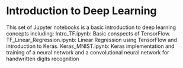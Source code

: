 # Introduction to Deep Learning 
This set of Jupyter notebooks is a basic introduction to deep learning concepts including:
Intro_TF.ipynb: Basic conspects of TensorFlow.
TF_Linear_Regression.ipynb: Linear Regression using TensorFlow and introduction to Keras.
Keras_MNIST.ipynb: Keras implementation and training of a neural network and a convolutional neural network for handwritten digits recognition

